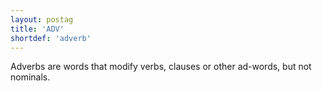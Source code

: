 ```yaml
---
layout: postag
title: 'ADV'
shortdef: 'adverb'
---
```


Adverbs are words that modify verbs, clauses or other ad-words, but
not nominals.
